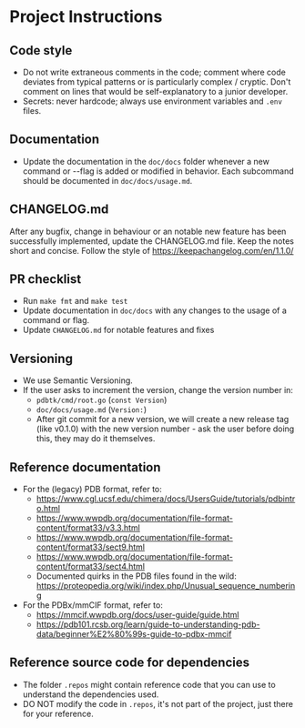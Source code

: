 # Project Instructions

## Code style

- Do not write extraneous comments in the code; comment where code deviates from typical patterns or is particularly complex / cryptic. Don't comment on lines that would be self-explanatory to a junior developer.
- Secrets: never hardcode; always use environment variables and `.env` files.

## Documentation

- Update the documentation in the `doc/docs` folder whenever a new command or --flag is added or modified in behavior. Each subcommand should be documented in `doc/docs/usage.md`.

## CHANGELOG.md

After any bugfix, change in behaviour or an notable new feature has been successfully implemented, update the CHANGELOG.md file. Keep the notes short and concise. Follow the style of https://keepachangelog.com/en/1.1.0/

## PR checklist

- Run `make fmt` and `make test`
- Update documentation in `doc/docs` with any changes to the usage of a command or flag.
- Update `CHANGELOG.md` for notable features and fixes

## Versioning
- We use Semantic Versioning.
- If the user asks to increment the version, change the version number in:
  - `pdbtk/cmd/root.go` (`const Version`)
  - `doc/docs/usage.md` (`Version:`)
  - After git commit for a new version, we will create a new release tag (like v0.1.0) with the new version number - ask the user before doing this, they may do it themselves.

## Reference documentation

 - For the (legacy) PDB format, refer to:
   - https://www.cgl.ucsf.edu/chimera/docs/UsersGuide/tutorials/pdbintro.html
   - https://www.wwpdb.org/documentation/file-format-content/format33/v3.3.html
   - https://www.wwpdb.org/documentation/file-format-content/format33/sect9.html
   - https://www.wwpdb.org/documentation/file-format-content/format33/sect4.html
   - Documented quirks in the PDB files found in the wild: https://proteopedia.org/wiki/index.php/Unusual_sequence_numbering
 - For the PDBx/mmCIF format, refer to:
   - https://mmcif.wwpdb.org/docs/user-guide/guide.html
   - https://pdb101.rcsb.org/learn/guide-to-understanding-pdb-data/beginner%E2%80%99s-guide-to-pdbx-mmcif

## Reference source code for dependencies

- The folder `.repos` might contain reference code that you can use to understand the dependencies used.
- DO NOT modify the code in `.repos`, it's not part of the project, just there for your reference.